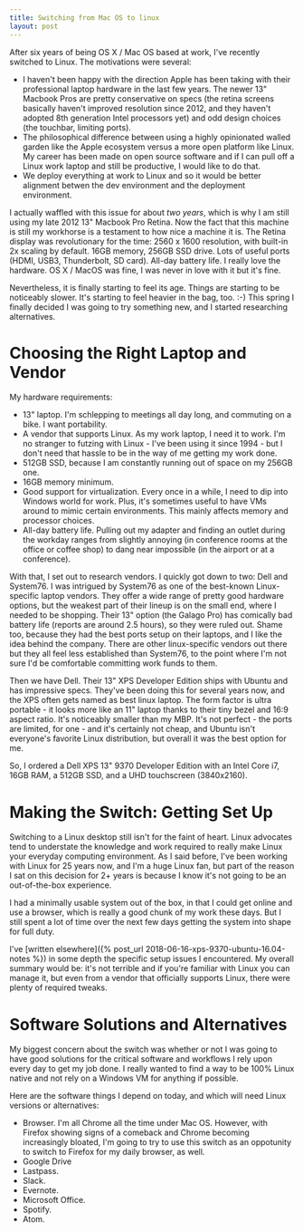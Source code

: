 ```yaml
---
title: Switching from Mac OS to linux
layout: post
---
```


After six years of being OS X / Mac OS based at work, I've recently switched to Linux. The motivations were several:

* I haven't been happy with the direction Apple has been taking with their professional laptop hardware in the last few years. The newer 13" Macbook Pros are pretty conservative on specs (the retina screens basically haven't improved resolution since 2012, and they haven't adopted 8th generation Intel processors yet) and odd design choices (the touchbar, limiting ports).
* The philosophical difference between using a highly opinionated walled garden like the Apple ecosystem versus a more open platform like Linux. My career has been made on open source software and if I can pull off a Linux work laptop and still be productive, I would like to do that.
* We deploy everything at work to Linux and so it would be better alignment betwen the dev environment and the deployment environment.

I actually waffled with this issue for about _two years_, which is why I am still using my late 2012 13" Macbook Pro Retina. Now the fact that this machine is still my workhorse is a testament to how nice a machine it is. The Retina display was revolutionary for the time: 2560 x 1600 resolution, with built-in 2x scaling by default. 16GB memory, 256GB SSD drive. Lots of useful ports (HDMI, USB3, Thunderbolt, SD card). All-day battery life. I really love the hardware. OS X / MacOS was fine, I was never in love with it but it's fine.

Nevertheless, it is finally starting to feel its age. Things are starting to be noticeably slower. It's starting to feel heavier in the bag, too. :-) This spring I finally decided I was going to try something new, and I started researching alternatives.

# Choosing the Right Laptop and Vendor

My hardware requirements:

* 13" laptop. I'm schlepping to meetings all day long, and commuting on a bike. I want portability.
* A vendor that supports Linux. As my work laptop, I need it to work. I'm no stranger to futzing with Linux - I've been using it since 1994 - but I don't need that hassle to be in the way of me getting my work done.
* 512GB SSD, because I am constantly running out of space on my 256GB one.
* 16GB memory minimum.
* Good support for virtualization. Every once in a while, I need to dip into Windows world for work. Plus, it's sometimes useful to have VMs around to mimic certain environments. This mainly affects memory and processor choices.
* All-day battery life. Pulling out my adapter and finding an outlet during the workday ranges from slightly annoying (in conference rooms at the office or coffee shop) to dang near impossible (in the airport or at a conference).

With that, I set out to research vendors. I quickly got down to two: Dell and System76. I was intrigued by System76 as one of the best-known Linux-specific laptop vendors. They offer a wide range of pretty good hardware options, but the weakest part of their lineup is on the small end, where I needed to be shopping. Their 13" option (the Galago Pro) has comically bad battery life (reports are around 2.5 hours), so they were ruled out. Shame too, because they had the best ports setup on their laptops, and I like the idea behind the company. There are other linux-specific vendors out there but they all feel less established than System76, to the point where I'm not sure I'd be comfortable committing work funds to them.

Then we have Dell. Their 13" XPS Developer Edition ships with Ubuntu and has impressive specs. They've been doing this for several years now, and the XPS often gets named as best linux laptop. The form factor is ultra portable - it looks more like an 11" laptop thanks to their tiny bezel and 16:9 aspect ratio. It's noticeably smaller than my MBP. It's not perfect - the ports are limited, for one - and it's certainly not cheap, and Ubuntu isn't everyone's favorite Linux distribution, but overall it was the best option for me.

So, I ordered a Dell XPS 13" 9370 Developer Edition with an Intel Core i7, 16GB RAM, a 512GB SSD, and a UHD touchscreen (3840x2160).

# Making the Switch: Getting Set Up

Switching to a Linux desktop still isn't for the faint of heart. Linux advocates tend to understate the knowledge and work required to really make Linux your everyday computing environment. As I said before, I've been working with Linux for 25 years now, and I'm a huge Linux fan, but part of the reason I sat on this decision for 2+ years is because I know it's not going to be an out-of-the-box experience.

I had a minimally usable system out of the box, in that I could get online and use a browser, which is really a good chunk of my work these days. But I still spent a lot of time over the next few days getting the system into shape for full duty.

I've [written elsewhere]({% post_url 2018-06-16-xps-9370-ubuntu-16.04-notes %}) in some depth the specific setup issues I encountered. My overall summary would be: it's not terrible and if you're familiar with Linux you can manage it, but even from a vendor that officially supports Linux, there were plenty of required tweaks.

# Software Solutions and Alternatives

My biggest concern about the switch was whether or not I was going to have good solutions for the critical software and workflows I rely upon every day to get my job done. I really wanted to find a way to be 100% Linux native and not rely on a Windows VM for anything if possible.

Here are the software things I depend on today, and which will need Linux versions or alternatives:
* Browser. I'm all Chrome all the time under Mac OS. However, with Firefox showing signs of a comeback and Chrome becoming increasingly bloated, I'm going to try to use this switch as an oppotunity to switch to Firefox for my daily browser, as well.
* Google Drive
* Lastpass.
* Slack.
* Evernote.
* Microsoft Office.
* Spotify.
* Atom.
